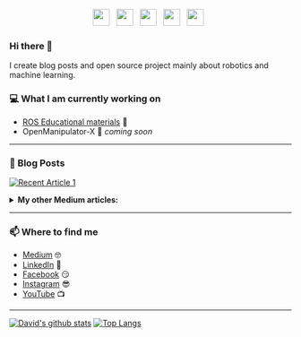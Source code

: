 <p align='center'>
<a href="https://medium.com/@david.dudas"><img height="30" src="https://github.com/dudasdavid/dudasdavid/blob/main/icon/medium.png?raw=true"></a>&nbsp;&nbsp;
<a href="https://www.linkedin.com/in/dudasdavid/"><img height="30" src="https://github.com/dudasdavid/dudasdavid/blob/main/icon/linkedin.png?raw=true"></a>&nbsp;&nbsp;
<a href="https://www.buymeacoffee.com/dudasdavid"><img height="30" src="https://github.com/dudasdavid/dudasdavid/blob/main/icon/buy-me-a-coffee.png?raw=true"></a>&nbsp;&nbsp;
<a href="https://www.youtube.com/channel/UCIlLU4F6OjgSLKGHUTe-_Kw"><img height="30" src="https://raw.githubusercontent.com/dudasdavid/dudasdavid/main/icon/youtube.png"></a>&nbsp;&nbsp;
<a href="https://instagram.com/ddudas"><img height="30" src="https://github.com/dudasdavid/dudasdavid/blob/main/icon/instagram.png?raw=true"></a>&nbsp;&nbsp;
</p>

### Hi there 👋

I create blog posts and open source project mainly about robotics and machine learning.

### 💻 What I am currently working on
- [ROS Educational materials](https://github.com/hungarianrobot) 🚀
- OpenManipulator-X 🚀 *coming soon*

---

### 📰 Blog Posts
<a target="_blank" href="https://github-readme-medium-recent-article.vercel.app/medium/@david.dudas/1"><img src="https://github-readme-medium-recent-article.vercel.app/medium/@david.dudas/1" alt="Recent Article 1"></a>
 
<details>
<summary><strong>My other Medium articles:</strong></summary>
 
<a target="_blank" href="https://github-readme-medium-recent-article.vercel.app/medium/@david.dudas/0"><img src="https://github-readme-medium-recent-article.vercel.app/medium/@david.dudas/0" alt="Recent Article 0"></a>
  
<a target="_blank" href="https://github-readme-medium-recent-article.vercel.app/medium/@david.dudas/2"><img src="https://github-readme-medium-recent-article.vercel.app/medium/@david.dudas/2" alt="Recent Article 2"></a>
</details>

---

### 📫 Where to find me
- [Medium](https://medium.com/@david.dudas) 🤓
- [LinkedIn](https://www.linkedin.com/in/dudasdavid/) 💼
- [Facebook](https://www.facebook.com/dudasd/) 😏
- [Instagram](https://instagram.com/ddudas) 😎
- [YouTube](https://www.youtube.com/channel/UCIlLU4F6OjgSLKGHUTe-_Kw) 📺

---

[![David's github stats](https://github-readme-stats.vercel.app/api?username=dudasdavid&count_private=true&show_icons=true&theme=tokyonight&hide_rank=false)](https://github.com/anuraghazra/github-readme-stats)
[![Top Langs](https://github-readme-stats.vercel.app/api/top-langs/?username=dudasdavid&layout=compact&hide=g-code,assembly&langs_count=8)](https://github.com/anuraghazra/github-readme-stats)




<!--
**dudasdavid/dudasdavid** is a ✨ _special_ ✨ repository because its `README.md` (this file) appears on your GitHub profile.

Here are some ideas to get you started:

- 🔭 I’m currently working on ...
- 🌱 I’m currently learning ...
- 👯 I’m looking to collaborate on ...
- 🤔 I’m looking for help with ...
- 💬 Ask me about ...
- 📫 How to reach me: ...
- 😄 Pronouns: ...
- ⚡ Fun fact: ...
-->
